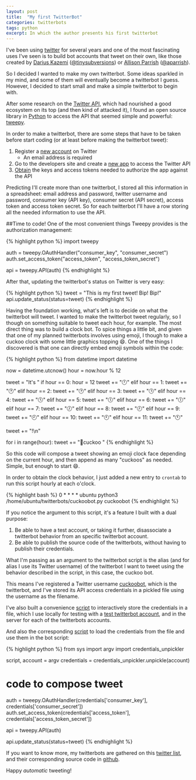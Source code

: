 ```yaml
---
layout: post
title:  "My first TwitterBot"
categories: twitterbots
tags: python
excerpt: In which the author presents his first twitterbot
---
```


I've been using [twitter](https://twitter.com/msonsona) for several years and one of the most fascinating uses I've seen is to build bot accounts that tweet on their own, like those created by [Darius Kazemi](http://tinysubversions.com/) ([@tinysubversions](https://twitter.com/tinysubversions)) or [Allison Parrish](http://www.decontextualize.com/) ([@aparrish](https://twitter.com/aparrish)).

So I decided I wanted to make my own twitterbot. Some ideas sparkled in my mind, and some of them will eventually become a twitterbot I guess. However, I decided to start small and make a simple twitterbot to begin with.

After some research on the [Twitter API](https://dev.twitter.com/rest/public), which had nourished a good ecosystem on its top (and then kind of attacked it), I found an open source library in [Python](http://python.org) to access the API that seemed simple and powerful: [tweepy](http://www.tweepy.org).

In order to make a twitterbot, there are some steps that have to be taken before start coding (or at least before making the twitterbot tweet):

1.  Register a [new account](https://twitter.com/signup) on Twitter
    * An email address is required
2.  Go to the developers site and create a [new app](https://apps.twitter.com/app/new) to access the Twitter API
3.  [Obtain](https://apps.twitter.com/app/your_app_id_here/keys) the keys and access tokens needed to authorize the app against the API

Predicting I'll create more than one twitterbot, I stored all this information in a spreadsheet: email address and password, twitter username and password, consumer key (API key), consumer secret (API secret), access token and access token secret. So for each twitterbot I'll have a row storing all the needed information to use the API.

##Time to code!
One of the most convenient things Tweepy provides is the authorization management:

{% highlight python %}
import tweepy

auth = tweepy.OAuthHandler("consumer_key", "consumer_secret")
auth.set_access_token("access_token", "access_token_secret")

api = tweepy.API(auth)
{% endhighlight %}

After that, updating the twitterbot's status on Twitter is very easy:

{% highlight python %}
tweet = "This is my first tweet! Bip! Bip!"
api.update_status(status=tweet)
{% endhighlight %}

Having the foundation working, what's left is to decide on what the twitterbot will tweet. I wanted to make the twitterbot tweet regularly, so I though on something suitable to tweet each hour, for example. The most direct thing was to build a clock bot. To spice things a little bit, and given that one of my planned twitterbots involves using emoji, I though to make a cuckoo clock with some little graphics topping :smile:. One of the things I discovered is that one can directly embed emoji symbols within the code:

{% highlight python %}
from datetime import datetime

now = datetime.utcnow()
hour = now.hour % 12

tweet = "It's "
if hour == 0:
    hour = 12
    tweet += "🕛"
elif hour == 1:
    tweet += "🕐"
elif hour == 2:
    tweet += "🕑"
elif hour == 3:
    tweet += "🕒"
elif hour == 4:
    tweet += "🕓"
elif hour == 5:
    tweet += "🕔"
elif hour == 6:
    tweet += "🕕"
elif hour == 7:
    tweet += "🕖"
elif hour == 8:
    tweet += "🕗"
elif hour == 9:
    tweet += "🕘"
elif hour == 10:
    tweet += "🕙"
elif hour == 11:
    tweet += "🕚"

tweet += "!\n"

for i in range(hour):
    tweet += "🐤cuckoo "
{% endhighlight %}

So this code will compose a tweet showing an emoji clock face depending on the current hour, and then append as many "cuckoos" as needed. Simple, but enough to start :smile:.

In order to obtain the clock behavior, I just added a new entry to `crontab` to run this script hourly at each o'clock.

{% highlight bash %}
0 * * * * ubuntu python3 /home/ubuntu/twitterbots/cuckoobot.py cuckoobot
{% endhighlight %}

If you notice the argument to this script, it's a feature I built with a dual purpose:

1.  Be able to have a test account, or taking it further, disassociate a twitterbot behavior from an specific twitterbot account.
2.  Be able to publish the source code of the twitterbots, without having to publish their credentials.

What I'm passing as an argument to the twitterbot script is the alias (and for alias I use its Twitter username) of the twitterbot I want to tweet using the behavior described in the script, in this case, the cuckoo bot.

This means I've registered a Twitter username [cuckoobot](https://twitter.com/cuckoobot), which is the twitterbot, and I've stored its API access credentials in a pickled file using the username as the filename. 

I've also built a convenience [script](https://github.com/msonsona/twitterbots/blob/master/credentials_pickler.py) to interactively store the credentials in a file, which I use locally for testing with a [test twitterbot account](https://twitter.com/unaltrebot), and in the server for each of the twitterbots accounts. 

And also the corresponding [script](https://github.com/msonsona/twitterbots/blob/master/credentials_unpickler.py) to load the credentials from the file and use them in the bot script:

{% highlight python %}
from sys import argv
import credentials_unpickler

script, account = argv
credentials = credentials_unpickler.unpickle(account)

# code to compose tweet

auth = tweepy.OAuthHandler(credentials['consumer_key'], credentials['consumer_secret'])
auth.set_access_token(credentials['access_token'], credentials['access_token_secret'])

api = tweepy.API(auth)

api.update_status(status=tweet)
{% endhighlight %}

If you want to know more, my twitterbots are gathered on this [twitter list](https://twitter.com/msonsona/lists/my-twitter-bots), and their corresponding source code in [github](https://github.com/msonsona/twitterbots).

Happy *automatic* tweeting!